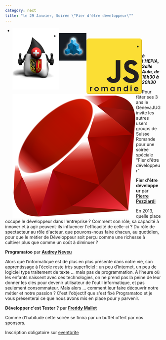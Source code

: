 ```yaml
---
category: next
title: "le 29 Janvier, Soirée \"Fier d'être développeur\""
---
```


<ul id="grid-premium">
	<li><img align="left" alt="GenevaJug" border="0" src="/images/geneva-jug-duke-181.png" title="GenevaJug"></li>
	<li><a href="http://www.augg.ch/" target="_blank"><img align="left" alt="AUGG" border="0" src="/images/AUGG_Logo.png" title="AUGG"></a></li>
	<li><a href="http://www.meetup.com/jsromandie/" target="_blank"><img align="left" alt="JSRomandie" border="0" src="/images/jsromandie.jpeg" title="JSRomandie"></a></li>
	<li><a href="http://genevarb.com/" target="_blank"><img align="left" alt="Geneva Ruby Brigade" border="0" src="/images/genevarb.png" title="Geneva Ruby Brigade"></a></li>
</ul>

***à l'HEPIA, Salle Aula, de 18h30 à 20h30***

Pour fêter ses 3 ans le GenevaJUG invite les autres users groups de Suisse Romande pour une soirée spéciale "Fier d'être développeur"


**Fier d'être développeur** par **[Pierre Pezziardi](/jug/speakers.html?key=pierrepezziardi)**

En 2013, quelle place occupe le développeur dans l'entreprise ? Comment son rôle, sa capacité à innover et à agir peuvent-ils influencer l'efficacité de celle-ci ? Du rôle de spectacteur au rôle d'acteur, que pouvons-nous faire chacun, au quotidien, pour que le métier de Développeur soit perçu comme une richesse à cultiver plus que comme un coût à diminuer ?


**Programatoo** par **[Audrey Neveu](/jug/speakers.html?key=audreyneveu)**

Alors que l’informatique est de plus en plus présente dans notre vie, son apprentissage à l’école reste très superficiel : un peu d’internet, un peu de logiciel type traitement de texte ... mais pas de programmation. A l’heure où les enfants naissent avec ces technologies, on ne prend pas la peine de leur donner les clés pour devenir utilisateur de l’outil informatique, et pas seulement consommateur. Mais alors ... comment leur faire découvrir notre métier et notre passion ? C'est l'objectif que s'est fixé Programatoo et je vous présenterai ce que nous avons mis en place pour y parvenir. 


**Développer c'est Tester ?** par **[Freddy Mallet](/jug/speakers.html?key=freddymallet)**


Comme d'habitude cette soirée se finira par un buffet offert par nos sponsors.

Inscription obligatoire sur [eventbrite](http://www.eventbrite.com/event/5256947672)